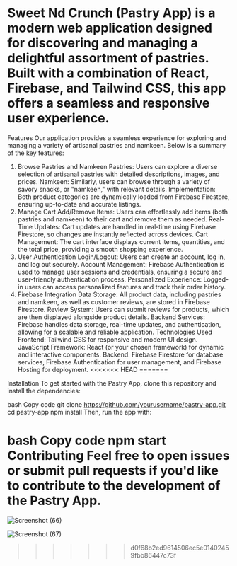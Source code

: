 

Sweet Nd Crunch
(Pastry App) is a modern web application designed for discovering and managing a delightful assortment of pastries. Built with a combination of React, Firebase, and Tailwind CSS, this app offers a seamless and responsive user experience.
=======
Features
Our application provides a seamless experience for exploring and managing a variety of artisanal pastries and namkeen. Below is a summary of the key features:

1. Browse Pastries and Namkeen
Pastries: Users can explore a diverse selection of artisanal pastries with detailed descriptions, images, and prices.
Namkeen: Similarly, users can browse through a variety of savory snacks, or "namkeen," with relevant details.
Implementation: Both product categories are dynamically loaded from Firebase Firestore, ensuring up-to-date and accurate listings.
2. Manage Cart
Add/Remove Items: Users can effortlessly add items (both pastries and namkeen) to their cart and remove them as needed.
Real-Time Updates: Cart updates are handled in real-time using Firebase Firestore, so changes are instantly reflected across devices.
Cart Management: The cart interface displays current items, quantities, and the total price, providing a smooth shopping experience.
3. User Authentication
Login/Logout: Users can create an account, log in, and log out securely.
Account Management: Firebase Authentication is used to manage user sessions and credentials, ensuring a secure and user-friendly authentication process.
Personalized Experience: Logged-in users can access personalized features and track their order history.
4. Firebase Integration
Data Storage: All product data, including pastries and namkeen, as well as customer reviews, are stored in Firebase Firestore.
Review System: Users can submit reviews for products, which are then displayed alongside product details.
Backend Services: Firebase handles data storage, real-time updates, and authentication, allowing for a scalable and reliable application.
Technologies Used
Frontend: Tailwind CSS for responsive and modern UI design.
JavaScript Framework: React (or your chosen framework) for dynamic and interactive components.
Backend: Firebase Firestore for database services, Firebase Authentication for user management, and Firebase Hosting for deployment.
<<<<<<< HEAD
=======

Installation
To get started with the Pastry App, clone this repository and install the dependencies:

bash
Copy code
git clone https://github.com/yourusername/pastry-app.git
cd pastry-app
npm install
Then, run the app with:

bash
Copy code
npm start
Contributing
Feel free to open issues or submit pull requests if you'd like to contribute to the development of the Pastry App.
=======



![Screenshot (66)](https://github.com/user-attachments/assets/12d040a4-1365-4b3a-a21d-6acfddbb146a)

![Screenshot (67)](https://github.com/user-attachments/assets/83ca82f1-d4d3-4f64-ac91-6c918e058b5a)


>>>>>>> d0f68b2ed9614506ec5e01402459fbb86447c73f
